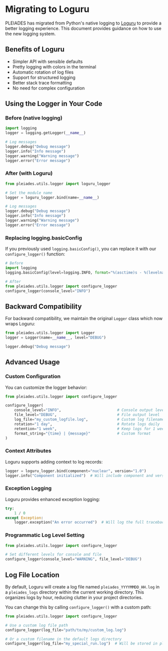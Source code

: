 # Migrating to Loguru

PLEIADES has migrated from Python's native logging to [Loguru](https://github.com/Delgan/loguru) to provide a better logging experience. This document provides guidance on how to use the new logging system.

## Benefits of Loguru

- Simpler API with sensible defaults
- Pretty logging with colors in the terminal
- Automatic rotation of log files
- Support for structured logging
- Better stack trace formatting
- No need for complex configuration

## Using the Logger in Your Code

### Before (native logging)

```python
import logging
logger = logging.getLogger(__name__)

# Log messages
logger.debug("Debug message")
logger.info("Info message")
logger.warning("Warning message")
logger.error("Error message")
```

### After (with Loguru)

```python
from pleiades.utils.logger import loguru_logger

# Set the module name
logger = loguru_logger.bind(name=__name__)

# Log messages
logger.debug("Debug message")
logger.info("Info message")
logger.warning("Warning message")
logger.error("Error message")
```

### Replacing logging.basicConfig

If you previously used `logging.basicConfig()`, you can replace it with our `configure_logger()` function:

```python
# Before
import logging
logging.basicConfig(level=logging.INFO, format="%(asctime)s - %(levelname)s - %(message)s")

# After
from pleiades.utils.logger import configure_logger
configure_logger(console_level="INFO")
```

## Backward Compatibility

For backward compatibility, we maintain the original `Logger` class which now wraps Loguru:

```python
from pleiades.utils.logger import Logger
logger = Logger(name=__name__, level="DEBUG")

logger.debug("Debug message")
```

## Advanced Usage

### Custom Configuration

You can customize the logger behavior:

```python
from pleiades.utils.logger import configure_logger

configure_logger(
    console_level="INFO",                         # Console output level
    file_level="DEBUG",                           # File output level
    log_file="my_custom_logfile.log",             # Custom log filename
    rotation="1 day",                             # Rotate logs daily
    retention="1 week",                           # Keep logs for 1 week
    format_string="{time} | {message}"            # Custom format
)
```

### Context Attributes

Loguru supports adding context to log records:

```python
logger = loguru_logger.bind(component="nuclear", version="1.0")
logger.info("Component initialized")  # Will include component and version in log
```

### Exception Logging

Loguru provides enhanced exception logging:

```python
try:
    1 / 0
except Exception:
    logger.exception("An error occurred")  # Will log the full traceback
```

### Programmatic Log Level Setting

```python
from pleiades.utils.logger import configure_logger

# Set different levels for console and file
configure_logger(console_level="WARNING", file_level="DEBUG")
```

## Log File Location

By default, Loguru will create a log file named `pleiades_YYYYMMDD_HH.log` in a `pleiades_logs` directory within the current working directory. This organizes logs by hour, reducing clutter in your project directories.

You can change this by calling `configure_logger()` with a custom path:

```python
from pleiades.utils.logger import configure_logger

# Use a custom log file path
configure_logger(log_file="path/to/my/custom_log.log")

# Or a custom filename in the default logs directory
configure_logger(log_file="my_special_run.log")  # Will be stored in pleiades_logs/
```
